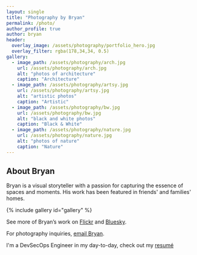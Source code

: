 ```yaml
---
layout: single
title: "Photography by Bryan"
permalink: /photo/
author_profile: true
author: bryan
header:
  overlay_image: /assets/photography/portfolio_hero.jpg
  overlay_filter: rgba(178,34,34, 0.5)
gallery:
  - image_path: /assets/photography/arch.jpg
    url: /assets/photography/arch.jpg
    alt: "photos of architecture"
    caption: "Architecture"
  - image_path: /assets/photography/artsy.jpg
    url: /assets/photography/artsy.jpg
    alt: "artistic photos"
    caption: "Artistic"
  - image_path: /assets/photography/bw.jpg
    url: /assets/photography/bw.jpg
    alt: "black and white photos"
    caption: "Black & White"
  - image_path: /assets/photography/nature.jpg
    url: /assets/photography/nature.jpg
    alt: "photos of nature"
    caption: "Nature"
---
```


## About Bryan

Bryan is a visual storyteller with a passion for capturing the essence of spaces and moments. His work has been featured in friends' and families' homes.

{% include gallery id="gallery" %}

See more of Bryan’s work on [Flickr](https://flickr.com/schauebc) and [Bluesky](https://bsky.app/profile/igotsidetrackded.bsky.social).

For photography inquiries, [email Bryan](mailto:bryan@schauermayhew.com).

I'm a DevSecOps Engineer in my day-to-day, check out my [resumé](/bry-resume)

